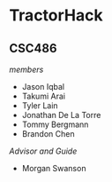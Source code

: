 # TractorHack
## CSC486


_members_ 
* Jason Iqbal
* Takumi Arai
* Tyler Lain
* Jonathan De La Torre
* Tommy Bergmann
* Brandon Chen

_Advisor and Guide_
* Morgan Swanson